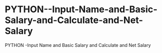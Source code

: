 # PYTHON--Input-Name-and-Basic-Salary-and-Calculate-and-Net-Salary
PYTHON -Input Name and Basic Salary and Calculate and Net Salary
